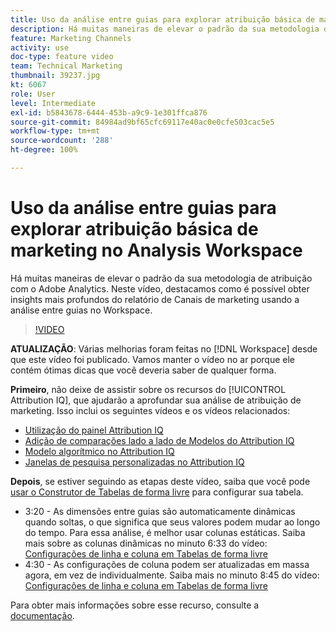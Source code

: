 ```yaml
---
title: Uso da análise entre guias para explorar atribuição básica de marketing no Analysis Workspace
description: Há muitas maneiras de elevar o padrão da sua metodologia de atribuição com o Adobe Analytics. Neste vídeo, destacamos como é possível obter insights mais profundos do relatório de Canais de marketing usando a análise entre guias no Workspace.
feature: Marketing Channels
activity: use
doc-type: feature video
team: Technical Marketing
thumbnail: 39237.jpg
kt: 6067
role: User
level: Intermediate
exl-id: b5843678-6444-453b-a9c9-1e301ffca876
source-git-commit: 84984ad9bf65cfc69117e40ac0e0cfe503cac5e5
workflow-type: tm+mt
source-wordcount: '288'
ht-degree: 100%

---
```


# Uso da análise entre guias para explorar atribuição básica de marketing no Analysis Workspace

Há muitas maneiras de elevar o padrão da sua metodologia de atribuição com o Adobe Analytics. Neste vídeo, destacamos como é possível obter insights mais profundos do relatório de Canais de marketing usando a análise entre guias no Workspace.

>[!VIDEO](https://video.tv.adobe.com/v/39237/?quality=12&learn=on)

**ATUALIZAÇÃO**: Várias melhorias foram feitas no [!DNL Workspace] desde que este vídeo foi publicado. Vamos manter o vídeo no ar porque ele contém ótimas dicas que você deveria saber de qualquer forma.

**Primeiro**, não deixe de assistir sobre os recursos do [!UICONTROL Attribution IQ], que ajudarão a aprofundar sua análise de atribuição de marketing. Isso inclui os seguintes vídeos e os vídeos relacionados:

* [Utilização do painel Attribution IQ](using-the-attribution-iq-panel.md)
* [Adição de comparações lado a lado de Modelos do Attribution IQ](adding-side-by-side-comparisons-of-attribution-iq-models.md)
* [Modelo algorítmico no Attribution IQ](algorithmic-model-in-attribution-iq.md)
* [Janelas de pesquisa personalizadas no Attribution IQ](custom-lookback-windows-in-attribution-iq.md)

**Depois**, se estiver seguindo as etapas deste vídeo, saiba que você pode [usar o Construtor de Tabelas de forma livre](../building-freeform-tables/using-the-freeform-table-builder-in-analysis-workspace.md) para configurar sua tabela.

* 3:20 - As dimensões entre guias são automaticamente dinâmicas quando soltas, o que significa que seus valores podem mudar ao longo do tempo. Para essa análise, é melhor usar colunas estáticas. Saiba mais sobre as colunas dinâmicas no minuto 6:33 do vídeo: [Configurações de linha e coluna em Tabelas de forma livre](../building-freeform-tables/row-and-column-settings-in-freeform-tables.md)
* 4:30 - As configurações de coluna podem ser atualizadas em massa agora, em vez de individualmente. Saiba mais no minuto 8:45 do vídeo: [Configurações de linha e coluna em Tabelas de forma livre](../building-freeform-tables/row-and-column-settings-in-freeform-tables.md)

Para obter mais informações sobre esse recurso, consulte a [documentação](https://experienceleague.adobe.com/docs/analytics/analyze/analysis-workspace/attribution/models.html?lang=pt-BR).
